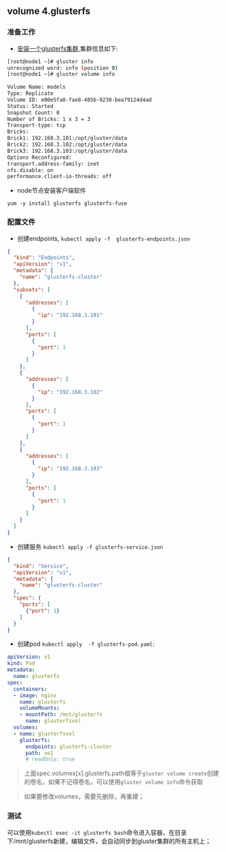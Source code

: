 ## volume 4.glusterfs


### 准备工作

* [安装一个glusterfs集群](https://www.jianshu.com/p/a06bad72b2b2),集群信息如下:

```bash
[root@node1 ~]# gluster info 
unrecognized word: info (position 0)
[root@node1 ~]# gluster volume info 
 
Volume Name: models
Type: Replicate
Volume ID: e00e5fa8-fae8-485b-9230-bea79124d4ad
Status: Started
Snapshot Count: 0
Number of Bricks: 1 x 3 = 3
Transport-type: tcp
Bricks:
Brick1: 192.168.3.101:/opt/gluster/data
Brick2: 192.168.3.102:/opt/gluster/data
Brick3: 192.168.3.103:/opt/gluster/data
Options Reconfigured:
transport.address-family: inet
nfs.disable: on
performance.client-io-threads: off
```


* node节点安装客户端软件

```
yum -y install glusterfs glusterfs-fuse
```

### 配置文件

* 创建endpoints, ``kubectl apply -f  glusterfs-endpoints.json``    
```json 
{
  "kind": "Endpoints",
  "apiVersion": "v1",
  "metadata": {
    "name": "glusterfs-cluster"
  },
  "subsets": [
    {
      "addresses": [
        {
          "ip": "192.168.3.101"
        }
      ],
      "ports": [
        {
          "port": 1
        }
      ]
    },
    {
      "addresses": [
        {
          "ip": "192.168.3.102"
        }
      ],
      "ports": [
        {
          "port": 1
        }
      ]
    },
    {
      "addresses": [
        {
          "ip": "192.168.3.103"
        }
      ],
      "ports": [
        {
          "port": 1
        }
      ]
    }
  ]
}
```

* 创建服务  `` kubectl apply -f glusterfs-service.json ``

```json
{
  "kind": "Service",
  "apiVersion": "v1",
  "metadata": {
    "name": "glusterfs-cluster"
  },
  "spec": {
    "ports": [
      {"port": 1}
    ]
  }
}
```

* 创建pod ``kubectl apply  -f glusterfs-pod.yaml``:      

```yaml
apiVersion: v1
kind: Pod
metadata:
  name: glusterfs
spec:
  containers:
  - image: nginx
    name: glusterfs
    volumeMounts:
    - mountPath: /mnt/glusterfs
      name: glusterfsvol
  volumes:
  - name: glusterfsvol
    glusterfs:
      endpoints: glusterfs-cluster
      path: vo1
      # readOnly: true
```


> 上面spec.volumes[x].glusterfs.path值等于``gluster volume create``创建的卷名，如果不记得卷名，可以使用``gluster volume info``命令获取

> 如果要修改volumes，需要先删除，再重建；

### 测试

可以使用``kubectl exec -it glusterfs bash``命令进入容器，在目录下/mnt/glusterfs新建，编辑文件，会自动同步到gluster集群的所有主机上；
